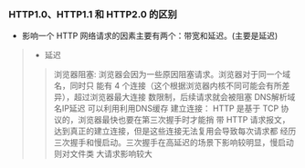 ### HTTP1.0、HTTP1.1 和 HTTP2.0 的区别
- 影响一个 HTTP 网络请求的因素主要有两个：带宽和延迟。(主要是延迟)
> * 延迟
> > 浏览器阻塞: 浏览器会因为一些原因阻塞请求。浏览器对于同一个域名，同时只
能有 4 个连接（这个根据浏览器内核不同可能会有所差异），超过浏览器最大连接
数限制，后续请求就会被阻塞
> > DNS解析域名IP延迟 可以利用利用DNS缓存
> > 建立连接： HTTP 是基于 TCP 协议的，浏览器最快也要在第三次握手时才能捎
带 HTTP 请求报文，达到真正的建立连接，但是这些连接无法复用会导致每次请求都
经历三次握手和慢启动。三次握手在高延迟的场景下影响较明显，慢启动则对文件类
大请求影响较大